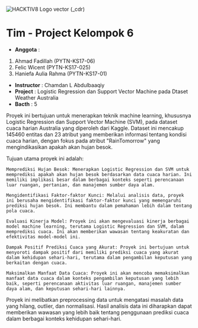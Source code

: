 
![HACKTIV8 Logo vector (_cdr)](https://github.com/AhmadFadillah12/PYTN_KampusMerdeka_fp1_AhmadFadillah/assets/77627326/66c5fe26-d160-401e-8a73-449d3790f244)

# Tim - Project Kelompok 6

- **Anggota** :
1. Ahmad Fadillah (PYTN-KS17-06)
2. Felic Wicent (PYTN-KS17-025)
3. Haniefa Aulia Rahma (PYTN-KS17-01)
- **Instructor** : Chamdan L Abdulbaaqiy
- **Project**    : Logistic Regression dan Support Vector Machine pada Dtaset Weather Australia   
- **Bacth**      : 5


Proyek ini bertujuan untuk menerapkan teknik machine learning, khususnya Logistic Regression dan Support Vector Machine (SVM), pada dataset cuaca harian Australia yang diperoleh dari Kaggle. Dataset ini mencakup 145460 entitas dan 23 atribut yang memberikan informasi tentang kondisi cuaca harian, dengan fokus pada atribut "RainTomorrow" yang mengindikasikan apakah akan hujan besok.

Tujuan utama proyek ini adalah:

    Memprediksi Hujan Besok: Menerapkan Logistic Regression dan SVM untuk memprediksi apakah akan hujan besok berdasarkan data cuaca harian. Ini memiliki implikasi besar dalam berbagai konteks seperti perencanaan luar ruangan, pertanian, dan manajemen sumber daya alam.

    Mengidentifikasi Faktor-faktor Kunci: Melalui analisis data, proyek ini berusaha mengidentifikasi faktor-faktor kunci yang memengaruhi prediksi hujan besok. Ini membantu dalam pemahaman lebih dalam tentang pola cuaca.

    Evaluasi Kinerja Model: Proyek ini akan mengevaluasi kinerja berbagai model machine learning, terutama Logistic Regression dan SVM, dalam memprediksi cuaca. Ini akan memberikan wawasan tentang keakuratan dan efektivitas model-model ini.

    Dampak Positif Prediksi Cuaca yang Akurat: Proyek ini bertujuan untuk menyoroti dampak positif dari memiliki prediksi cuaca yang akurat dalam kehidupan sehari-hari, terutama dalam pengambilan keputusan yang berkaitan dengan cuaca.

    Maksimalkan Manfaat Data Cuaca: Proyek ini akan mencoba memaksimalkan manfaat data cuaca dalam konteks pengambilan keputusan yang lebih baik, seperti perencanaan aktivitas luar ruangan, manajemen sumber daya alam, dan keputusan sehari-hari lainnya.

Proyek ini melibatkan preprocessing data untuk mengatasi masalah data yang hilang, outlier, dan normalisasi. Hasil analisis data ini diharapkan dapat memberikan wawasan yang lebih baik tentang penggunaan prediksi cuaca dalam berbagai konteks kehidupan sehari-hari.
